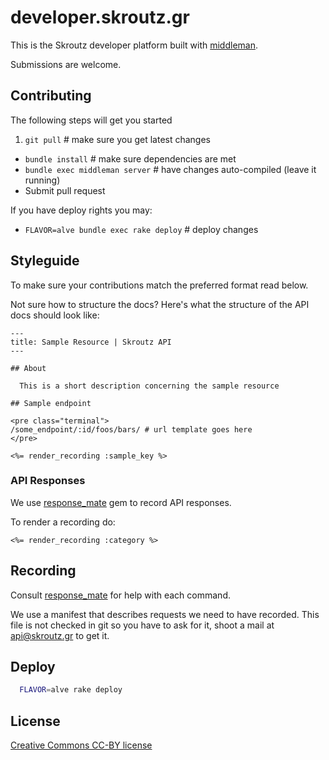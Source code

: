 # developer.skroutz.gr

This is the Skroutz developer platform built with [middleman][middleman].

Submissions are welcome.

## Contributing
The following steps will get you started

1. `git pull`                     # make sure you get latest changes
* `bundle install`                # make sure dependencies are met
* `bundle exec middleman server`  # have changes auto-compiled (leave it running)
* Submit pull request

If you have deploy rights you may:
* `FLAVOR=alve bundle exec rake deploy`    # deploy changes

[middleman]: http://middlemanapp.com/

## Styleguide

To make sure your contributions match the preferred format read below.

Not sure how to structure the docs?  Here's what the structure of the
API docs should look like:

    ---
    title: Sample Resource | Skroutz API
    ---

    ## About

      This is a short description concerning the sample resource

    ## Sample endpoint

    <pre class="terminal">
    /some_endpoint/:id/foos/bars/ # url template goes here
    </pre>

    <%= render_recording :sample_key %>

### API Responses

We use [response_mate](https://github.com/Zorbash/response_mate) gem
to record API responses.

To render a recording do:

```erb
<%= render_recording :category %>
```

## Recording

Consult [response_mate](https://github.com/Zorbash/response_mate) for
help with each command.

We use a manifest that describes requests we need to have recorded.
This file is not checked in git so you have to ask for it, shoot a
mail at [api@skroutz.gr](api@skroutz.gr) to get it.

## Deploy

```bash
  FLAVOR=alve rake deploy
```

## License

[Creative Commons CC-BY license](http://creativecommons.org/licenses/by/3.0/us/)
